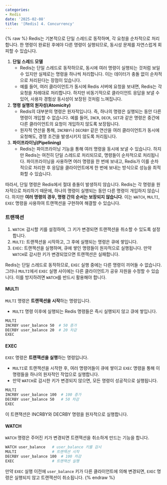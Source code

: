 ```yaml
---
categories:
- Redis
date: '2025-02-08'
title: '[Redis] 4. Concurrency'
---
```


{% raw %}
Redis는 기본적으로 단일 스레드로 동작하며, 각 요청을 순차적으로 처리합니다. 한 명령이 완료된 후에야 다른 명령이 실행되므로, 동시성 문제를 자연스럽게 회피할 수 있습니다.

1. **단일 스레드 모델**
    - Redis는 단일 스레드로 동작하므로, 동시에 여러 명령이 실행되는 것처럼 보일 수 있지만 실제로는 명령을 하나씩 처리합니다. 이는 데이터가 충돌 없이 순차적으로 처리된다는 장점이 있습니다.
    - 예를 들어, 여러 클라이언트가 동시에 Redis 서버에 요청을 보내면, Redis는 각 요청을 차례대로 처리합니다. 하지만 비동기적으로 클라이언트 응답을 보낼 수 있어, 사용자 경험상 동시성이 보장된 것처럼 느껴집니다.
2. **명령 실행의 원자성(Atomicity)**
    - Redis의 대부분의 명령은 원자적입니다. 즉, 하나의 명령은 실행되는 동안 다른 명령이 개입할 수 없습니다. 예를 들어, `INCR`, `DECR`, `SET`과 같은 명령은 중간에 다른 클라이언트의 요청이 개입하지 않도록 보장됩니다.
    - 원자적 연산을 통해, `INCRBY`나 `DECRBY` 같은 연산을 여러 클라이언트가 동시에 요청해도, 경쟁 조건을 발생시키지 않도록 처리됩니다.
3. **파이프라이닝(Pipelining)**
    - Redis는 파이프라이닝 기능을 통해 여러 명령을 동시에 보낼 수 있습니다. 하지만 Redis는 여전히 단일 스레드로 처리되므로, 명령들이 순차적으로 처리됩니다. 파이프라이닝을 사용하면 여러 명령을 한 번에 보내고, Redis가 이를 순차적으로 처리한 후 응답을 클라이언트에게 한 번에 보내는 방식으로 성능을 최적화할 수 있습니다.

따라서, 단일 명령은 Redis에서 절대 충돌이 발생하지 않습니다. Redis는 각 명령을 원자적으로 처리하기 때문에, 하나의 명령이 실행되는 동안 다른 명령이 개입하지 않습니다. 하지만 **여러 명령의 경우, 명령 간의 순서는 보장되지 않습니다**. 이는 `WATCH`, `MULTI`, `EXEC` 명령을 사용하여 트랜잭션을 구현하여 해결할 수 있습니다.

### 트랜잭션
1. `WATCH`: 감시할 키를 설정하여, 그 키가 변경되면 트랜잭션을 취소할 수 있도록 설정합니다.
2. `MULTI`: 트랜잭션을 시작하고, 그 후에 실행되는 명령은 큐에 쌓입니다.
3. `EXEC`: 트랜잭션을 실행하며, 큐에 쌓인 명령들이 원자적으로 실행됩니다. 만약 `WATCH`로 감시한 키가 변경되었으면 트랜잭션은 실패합니다.

Redis는 단일 스레드로 동작하므로, `EXEC` 실행 중에는 다른 명령이 끼어들 수 없습니다. 그러나 `MULTI`에서 `EXEC` 실행 사이에는 다른 클라이언트가 공유 자원을 수정할 수 있습니다. 이를 방지하려면 `WATCH`를 반드시 활용해야 합니다.

#### MULTI
`MULTI` 명령은 **트랜잭션을 시작**하는 명령입니다.
- `MULTI` 명령 이후에 실행되는 Redis 명령들은 즉시 실행되지 않고 큐에 쌓입니다.

```bash
MULTI
INCRBY user_balance 50  # 50 증가
DECRBY user_balance 20  # 20 차감
EXEC
```

#### EXEC
`EXEC` 명령은 **트랜잭션을 실행**하는 명령입니다.
- `MULTI`로 트랜잭션을 시작한 후, 여러 명령어들이 큐에 쌓이고 `EXEC` 명령을 통해 이 명령들을 하나의 원자적인 작업으로 실행합니다.
- 만약 `WATCH`로 감시한 키가 변경되지 않으면, 모든 명령이 성공적으로 실행됩니다.

```bash
MULTI
INCRBY user_balance 100  # 100 증가
DECRBY user_balance 50   # 50 차감
EXEC
```

이 트랜잭션은 INCRBY와 DECRBY 명령을 원자적으로 실행합니다.

#### WATCH
`WATCH` 명령은 주어진 키가 변경되면 트랜잭션을 취소하게 만드는 기능을 합니다.

```bash
WATCH user_balance   # user_balance 키를 감시
MULTI                # 트랜잭션 시작
DECRBY user_balance 100  # 100 차감
EXEC                 # 트랜잭션 실행
```

만약 `EXEC` 실행 이전에 `user_balance` 키가 다른 클라이언트에 의해 변경되면, `EXEC` 명령은 실행되지 않고 트랜잭션이 취소됩니다.
{% endraw %}